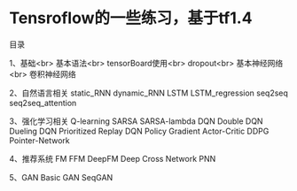 Tensroflow的一些练习，基于tf1.4
======
目录

1、基础\<br> 
    基本语法\<br> 
    tensorBoard使用\<br> 
    dropout\<br> 
    基本神经网络\<br> 
    卷积神经网络

2、自然语言相关
    static_RNN
    dynamic_RNN
    LSTM
    LSTM_regression
    seq2seq
    seq2seq_attention

3、强化学习相关
    Q-learning
    SARSA
    SARSA-lambda
    DQN
    Double DQN
    Dueling DQN
    Prioritized Replay DQN
    Policy Gradient
    Actor-Critic
    DDPG
    Pointer-Network

4、推荐系统
    FM
    FFM
    DeepFM
    Deep Cross Network
    PNN

5、GAN
    Basic GAN
    SeqGAN
